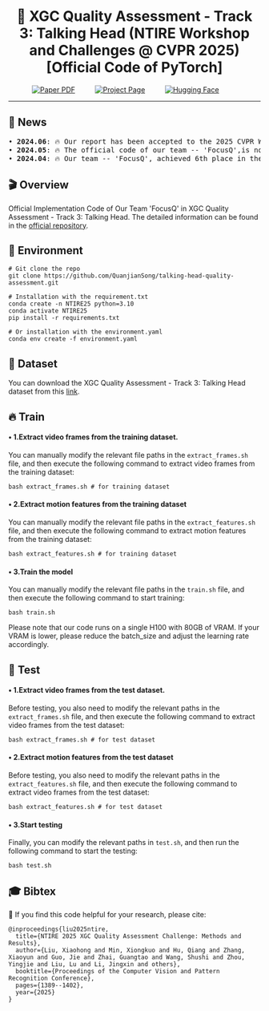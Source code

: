 <div align="center">
<h1>
🚀 XGC Quality Assessment - Track 3: Talking Head (NTIRE Workshop and Challenges @ CVPR 2025) [Official Code of PyTorch]
</h1>
    


<p align="center">
    <span>
        <a href="https://arxiv.org/abs/2506.02875" target="_blank"> 
        <img src='https://img.shields.io/badge/arXiv%202506.02875-NTIRE_2025-red' alt='Paper PDF'></a> &emsp;  &emsp; 
    </span>
    <span>
        <a href="https://github.com/zyj-2000/THQA-NTIRE" target="_blank"> 
        <img src='https://img.shields.io/badge/Project_Page-NTIRE_2025-green' alt='Project Page'></a> &emsp;  &emsp; 
    </span>
    <span>
        <a href="https://huggingface.co/papers/2506.02875" target="_blank"> 
        <img src='https://img.shields.io/badge/Hugging_Face-NTIRE_2025-yellow' alt='Hugging Face'></a> &emsp;  &emsp; 
    </span>

  
</p>

</div>

---

## 🎉 News
<pre>
• <strong>2024.06</strong>: 🔥 Our report has been accepted to the 2025 CVPR Workshop.   
• <strong>2024.05</strong>: 🔥 The official code of our team -- 'FocusQ',is now available.
• <strong>2024.04</strong>: 🔥 Our team -- 'FocusQ', achieved 6th place in the <a href="https://codalab.lisn.upsaclay.fr/competitions/21555" target="_blank">2025 XGC Quality Assessment - Track 3: Talking Head</a>.
</pre>

## 🎬 Overview
Official Implementation Code of Our Team 'FocusQ' in XGC Quality Assessment - Track 3: Talking Head.
The detailed information can be found in the <a href="https://github.com/zyj-2000/THQA-NTIRE" target="_blank">official repository</a>.
  
## 🔧 Environment
```
# Git clone the repo
git clone https://github.com/QuanjianSong/talking-head-quality-assessment.git

# Installation with the requirement.txt
conda create -n NTIRE25 python=3.10
conda activate NTIRE25
pip install -r requirements.txt

# Or installation with the environment.yaml
conda env create -f environment.yaml
```

## 📖 Dataset
You can download the XGC Quality Assessment - Track 3: Talking Head dataset from this <a href="https://huggingface.co/datasets/zyj2000/THQA-NTIRE/tree/main" target="_blank">link</a>.




## 🔥 Train
#### • 1.Extract video frames from the training dataset.
You can manually modify the relevant file paths in the `extract_frames.sh` file, and then execute the following command to extract video frames from the training dataset:
```
bash extract_frames.sh # for training dataset
```

#### • 2.Extract motion features from the training dataset
You can manually modify the relevant file paths in the `extract_features.sh` file, and then execute the following command to extract motion features from the training dataset:
```
bash extract_features.sh # for training dataset
```

#### • 3.Train the model
You can manually modify the relevant file paths in the `train.sh` file, and then execute the following command to start training:
```
bash train.sh
```
Please note that our code runs on a single H100 with 80GB of VRAM. If your VRAM is lower, please reduce the batch_size and adjust the learning rate accordingly.

## 🚀 Test
#### • 1.Extract video frames from the test dataset.
Before testing, you also need to modify the relevant paths in the `extract_frames.sh` file, and then execute the following command to extract video frames from the test dataset:
```
bash extract_frames.sh # for test dataset
```

#### • 2.Extract motion features from the test dataset
Before testing, you also need to modify the relevant paths in the `extract_features.sh` file, and then execute the following command to extract video frames from the test dataset:
```
bash extract_features.sh # for test dataset
```

#### • 3.Start testing
Finally, you can modify the relevant paths in `test.sh`, and then run the following command to start the testing:
```
bash test.sh
```

## 🎓 Bibtex
🤗 If you find this code helpful for your research, please cite:
```
@inproceedings{liu2025ntire,
  title={NTIRE 2025 XGC Quality Assessment Challenge: Methods and Results},
  author={Liu, Xiaohong and Min, Xiongkuo and Hu, Qiang and Zhang, Xiaoyun and Guo, Jie and Zhai, Guangtao and Wang, Shushi and Zhou, Yingjie and Liu, Lu and Li, Jingxin and others},
  booktitle={Proceedings of the Computer Vision and Pattern Recognition Conference},
  pages={1389--1402},
  year={2025}
}
```
